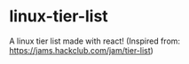 # linux-tier-list
A linux tier list made with react! (Inspired from: https://jams.hackclub.com/jam/tier-list)
